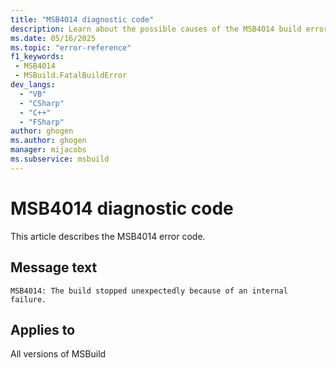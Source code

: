 ```yaml
---
title: "MSB4014 diagnostic code"
description: Learn about the possible causes of the MSB4014 build error, and get troubleshooting tips.
ms.date: 05/16/2025
ms.topic: "error-reference"
f1_keywords:
 - MSB4014
 - MSBuild.FatalBuildError
dev_langs:
  - "VB"
  - "CSharp"
  - "C++"
  - "FSharp"
author: ghogen
ms.author: ghogen
manager: mijacobs
ms.subservice: msbuild
---
```


# MSB4014 diagnostic code

<!-- :::ErrorDefinitionDescription::: -->
<!-- :::editable-content name="introDescription"::: -->
This article describes the MSB4014 error code.
<!-- :::editable-content-end::: -->

## Message text

<!-- :::editable-content name="messageText"::: -->
`MSB4014: The build stopped unexpectedly because of an internal failure.`
<!-- :::editable-content-end::: -->
<!-- MSB4014: The build stopped unexpectedly because of an internal failure. -->

<!-- :::editable-content name="postOutputDescription"::: -->
<!--
{StrBegin="MSB4014: "}UE: This message is shown when an unhandled exception terminates the build. The cause is most likely a programming
    error in the build engine.
-->
<!-- :::editable-content-end::: -->
<!-- :::ErrorDefinitionDescription-end::: -->

## Applies to

All versions of MSBuild
